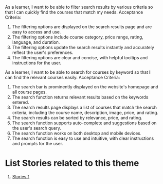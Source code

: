 
As a learner, I want to be able to filter search results by various criteria so that I can quickly find the courses that match my needs.
Acceptance Criteria:

1. The filtering options are displayed on the search results page and are easy to access and use.
2. The filtering options include course category, price range, rating, language, and duration.
3. The filtering options update the search results instantly and accurately reflect the user's preferences.
4. The filtering options are clear and concise, with helpful tooltips and instructions for the user.
 

As a learner, I want to be able to search for courses by keyword so that I can find the relevant courses easily.
Acceptance Criteria:

1. The search bar is prominently displayed on the website's homepage and all course pages.
2. The search function returns relevant results based on the keywords entered.
3. The search results page displays a list of courses that match the search criteria, including the course name, description, image, price, and rating.
4. The search results can be sorted by relevance, price, and rating.
5. The search function supports auto-complete and suggestions based on the user's search query.
6. The search function works on both desktop and mobile devices.
7. The search function is easy to use and intuitive, with clear instructions and prompts for the user.


# List Stories related to this theme
1. [Stories 1](documentation/templates/theme/initiatives/epics/stories/tasks/task_template.md)
